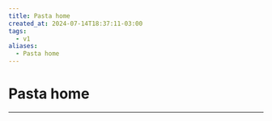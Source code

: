 ```yaml
---
title: Pasta home
created_at: 2024-07-14T18:37:11-03:00
tags:
  - v1
aliases:
  - Pasta home
---
```

# Pasta home
---

